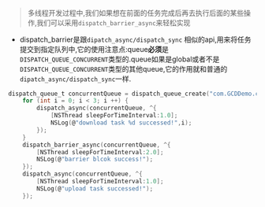 ####
> 多线程开发过程中,我们如果想在前面的任务完成后再去执行后面的某些操作,我们可以采用`dispatch_barrier_async`来轻松实现

* dispatch_barrier是跟`dipatch_async/dispatch_sync` 相似的api,用来将任务提交到指定队列中,它的使用注意点:queue**必须**是`DISPATCH_QUEUE_CONCURRENT`类型的.queue如果是global或者不是`DISPATCH_QUEUE_CONCURRENT`类型的其他queue,它的作用就和普通的`dipatch_async/dispatch_sync`一样.
```c
dispatch_queue_t concurrentQueue = dispatch_queue_create("com.GCDDemo.concurrentQueue",DISPATCH_QUEUE_CONCURRENT);
    for (int i = 0; i < 3; i ++) {
        dispatch_async(concurrentQueue, ^{
            [NSThread sleepForTimeInterval:1.0];
            NSLog(@"download task %d successed!",i);
        });
    }
    dispatch_barrier_async(concurrentQueue, ^{
        [NSThread sleepForTimeInterval:2.0];
        NSLog(@"barrier blcok success!");
    });
    dispatch_async(concurrentQueue, ^{
        [NSThread sleepForTimeInterval:1.0];
        NSLog(@"upload task successed!");
    });
```
